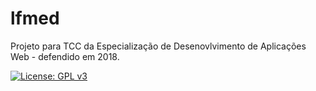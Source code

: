 # lfmed
Projeto para TCC da Especialização de Desenovlvimento de Aplicações Web - defendido em 2018.

[![License: GPL v3](https://img.shields.io/badge/License-GPL%20v3-blue.svg)](https://www.gnu.org/licenses/gpl-3.0)
